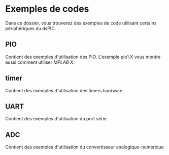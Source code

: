 # Exemples de codes

Dans ce dossier, vous trouverez des exemples de code utilisant certains périphériques du dsPIC.

## PIO

Contient des exemples d'utilisation des PIO. L'exemple pio1.X vous montre aussi comment utiliser *MPLAB X*.

## timer

Contient des exemples d'utilisation des timers hardware

## UART

Contient des exemples d'utilisation du port série

## ADC

Contient des exemples d'utilisation du convertisseur analogique-numérique
